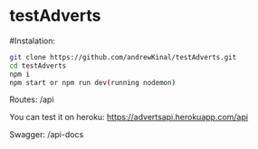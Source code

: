 # testAdverts

#Instalation: 
```sh
git clone https://github.com/andrewKinal/testAdverts.git
cd testAdverts
npm i
npm start or npm run dev(running nodemon)
```
Routes:
  /api

You can test it on heroku:
  https://advertsapi.herokuapp.com/api
  
 Swagger:
  /api-docs
